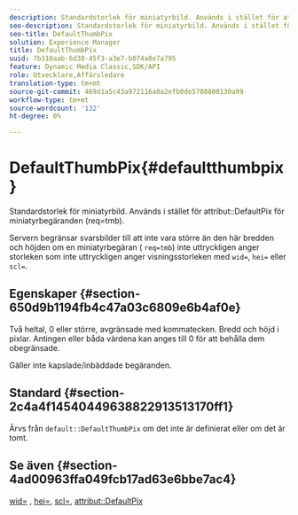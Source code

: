 ```yaml
---
description: Standardstorlek för miniatyrbild. Används i stället för attributet DefaultPix för begäranden om miniatyrbilder (req=tmb).
seo-description: Standardstorlek för miniatyrbild. Används i stället för attributet DefaultPix för begäranden om miniatyrbilder (req=tmb).
seo-title: DefaultThumbPix
solution: Experience Manager
title: DefaultThumbPix
uuid: 7b310aab-6d38-45f3-a3e7-b074a8e7a795
feature: Dynamic Media Classic,SDK/API
role: Utvecklare,Affärsledare
translation-type: tm+mt
source-git-commit: 469d1a5c43a972116a8a2efb0de5708800130a99
workflow-type: tm+mt
source-wordcount: '132'
ht-degree: 0%

---
```



# DefaultThumbPix{#defaultthumbpix}

Standardstorlek för miniatyrbild. Används i stället för attribut::DefaultPix för miniatyrbegäranden (req=tmb).

Servern begränsar svarsbilder till att inte vara större än den här bredden och höjden om en miniatyrbegäran ( `req=tmb`) inte uttryckligen anger storleken som inte uttryckligen anger visningsstorleken med `wid=`, `hei=` eller `scl=`.

## Egenskaper {#section-650d9b1194fb4c47a03c6809e6b4af0e}

Två heltal, 0 eller större, avgränsade med kommatecken. Bredd och höjd i pixlar. Antingen eller båda värdena kan anges till 0 för att behålla dem obegränsade.

Gäller inte kapslade/inbäddade begäranden.

## Standard {#section-2c4a4f14540449638822913513170ff1}

Ärvs från `default::DefaultThumbPix` om det inte är definierat eller om det är tomt.

## Se även {#section-4ad00963ffa049fcb17ad63e6bbe7ac4}

[wid=](../../../../../is-api/http-ref/image-serving-api-ref/c-http-protocol-reference/c-command-reference/r-is-http-wid.md#reference-bfeadcb67bf4485f851eb21345527e47) ,  [hei=](../../../../../is-api/http-ref/image-serving-api-ref/c-http-protocol-reference/c-command-reference/r-is-http-hei.md#reference-6d6f556ccc0e4b98a815e8a5c1944a96),  [scl=](../../../../../is-api/http-ref/image-serving-api-ref/c-http-protocol-reference/c-command-reference/r-scl.md#reference-b2a74e493d0d407e98fe350551ba3fcc),  [attribut::DefaultPix](../../../../../is-api/image-catalog/image-serving-api-ref/c-image-catalog-reference/c-attributes-reference/r-defaultpix.md#reference-996b2c22b30f4fd9b970c84063306df1)
